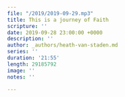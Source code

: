 ```yaml
---
file: "/2019/2019-09-29.mp3"
title: This is a journey of Faith
scripture: ''
date: 2019-09-28 23:00:00 +0000
description: ''
author: _authors/heath-van-staden.md
series: ''
duration: '21:55'
length: 29185792
image: ''
notes: ''

---
```

